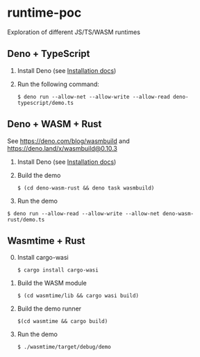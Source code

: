 # runtime-poc

Exploration of different JS/TS/WASM runtimes

## Deno + TypeScript

1. Install Deno (see [Installation docs](https://deno.land/manual@v1.29.2/getting_started/installation))

2. Run the following command:

   ```shell
   $ deno run --allow-net --allow-write --allow-read deno-typescript/demo.ts
   ```

## Deno + WASM + Rust

See https://deno.com/blog/wasmbuild and https://deno.land/x/wasmbuild@0.10.3

1. Install Deno (see [Installation docs](https://deno.land/manual@v1.29.2/getting_started/installation))

2. Build the demo

   ```shell
   $ (cd deno-wasm-rust && deno task wasmbuild)
   ```

3. Run the demo

  ```shell
  $ deno run --allow-read --allow-write --allow-net deno-wasm-rust/demo.ts
  ```

## Wasmtime + Rust

0. Install cargo-wasi

   ```shell
   $ cargo install cargo-wasi
   ```

1. Build the WASM module

   ```shell
   $ (cd wasmtime/lib && cargo wasi build)
   ```

2. Build the demo runner

   ```shell
   $(cd wasmtime && cargo build)
   ```

3. Run the demo

   ```shell
   $ ./wasmtime/target/debug/demo
   ```
